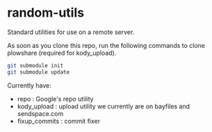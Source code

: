 random-utils
============

Standard utilities for use on a remote server.

As soon as you clone this repo, run the following commands to
clone plowshare (required for kody_upload).
```bash
git submodule init
git submodule update
```

Currently have:
* repo            : Google's repo utility
* kody_upload     : upload utility
                    we currently are on bayfiles and sendspace.com
* fixup_commits   : commit fixer
